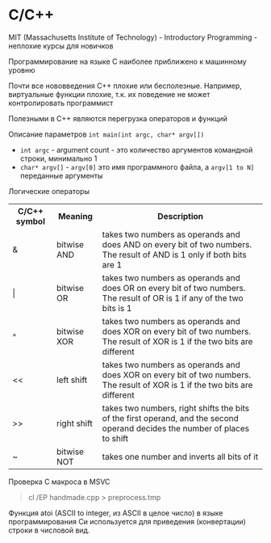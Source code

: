 # C/C++

MIT (Massachusetts Institute of Technology) - Introductory Programming - неплохие курсы для новичков

Программирование на языке C наиболее приближено к машинному уровню

Почти все нововведения C++ плохие или бесполезные. Например, виртуальные функции плохие, т.к. их поведение не может контролировать программист

Полезными в С++ являются перегрузка операторов и функций

Описание параметров `int main(int argc, char* argv[])`
* `int argc` - argument count - это количество аргументов командной строки, минимально 1
* `char* argv[]` - `argv[0]` это имя программного файла, а `argv[1 to N]` переданные аргументы

Логические операторы
<table>
    <tr>
        <th>C/C++ symbol</th>
        <th>Meaning</th>
        <th>Description</th>
    </tr>
    <tr>
        <td>&</td>
        <td>bitwise AND</td>
        <td>takes two numbers as operands and does AND on every bit of two numbers. The result of AND is 1 only if both bits are 1</td>
    </tr>
    <tr>
        <td>|</td>
        <td>bitwise OR</td>
        <td>takes two numbers as operands and does OR on every bit of two numbers. The result of OR is 1 if any of the two bits is 1</td>
    </tr>
    <tr>
        <td>^</td>
        <td>bitwise XOR</td>
        <td>takes two numbers as operands and does XOR on every bit of two numbers. The result of XOR is 1 if the two bits are different</td>
    </tr>
    <tr>
        <td><<</td>
        <td>left shift</td>
        <td>takes two numbers as operands and does XOR on every bit of two numbers. The result of XOR is 1 if the two bits are different</td>
    </tr>
    <tr>
        <td>>></td>
        <td>right shift</td>
        <td>takes two numbers, right shifts the bits of the first operand, and the second operand decides the number of places to shift</td>
    </tr>
    <tr>
        <td>~</td>
        <td>bitwise NOT</td>
        <td>takes one number and inverts all bits of it</td>
    </tr>
</table>

Проверка C макроса в MSVC
> cl /EP handmade.cpp > preprocess.tmp

Функция atoi (ASCII to integer, из ASCII в целое число) в языке программирования Си используется для приведения (конвертации) строки в числовой вид.
